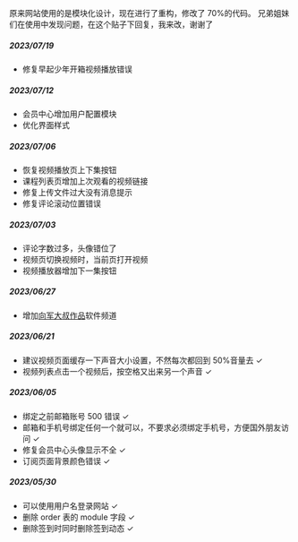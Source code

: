 原来网站使用的是模块化设计，现在进行了重构，修改了 70%的代码。
兄弟姐妹们在使用中发现问题，在这个贴子下回复，我来改，谢谢了

##### 2023/07/19

-   修复早起少年开箱视频播放错误

##### 2023/07/12

-   会员中心增加用户配置模块
-   优化界面样式

##### 2023/07/06

-   恢复视频播放页上下集按钮
-   课程列表页增加上次观看的视频链接
-   修复上传文件过大没有消息提示
-   修复评论滚动位置错误

##### 2023/07/03

-   评论字数过多，头像错位了
-   视频页切换视频时，当前页打开视频
-   视频播放器增加下一集按钮

##### 2023/06/27

-   增加[向军大叔作品](https://www.houdunren.com/soft)软件频道

##### 2023/06/21

-   建议视频页面缓存一下声音大小设置，不然每次都回到 50%音量去 ✓
-   视频列表点击一个视频后，按空格又出来另一个声音 ✓

##### 2023/06/05

-   绑定之前邮箱账号 500 错误 ✓
-   邮箱和手机号绑定任何一个就可以，不要求必须绑定手机号，方便国外朋友访问 ✓
-   修复会员中心头像显示不全 ✓
-   订阅页面背景颜色错误 ✓

##### 2023/05/30

-   可以使用用户名登录网站 ✓
-   删除 order 表的 module 字段 ✓
-   删除签到时同时删除签到动态 ✓
